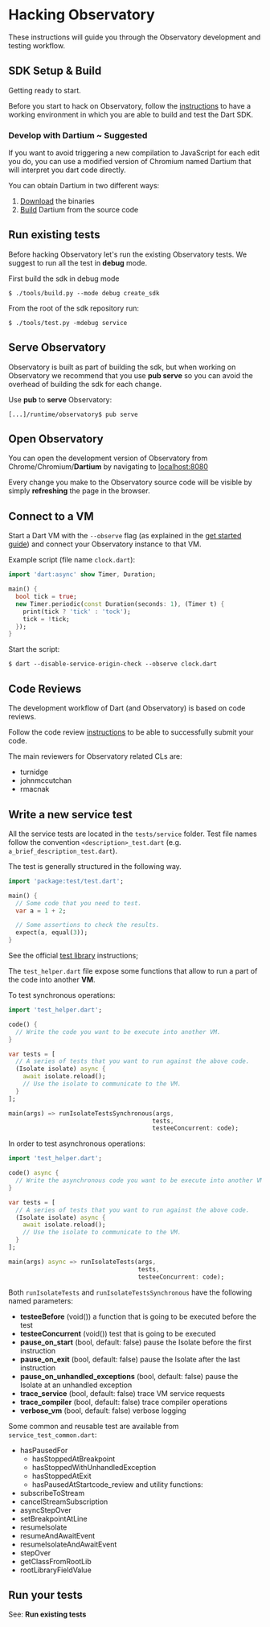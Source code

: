 # Hacking Observatory

These instructions will guide you through the Observatory development and
testing workflow.

## SDK Setup & Build
Getting ready to start.

Before you start to hack on Observatory, follow the [instructions][build_sdk] to
have a working environment in which you are able to build and test the Dart SDK.

### Develop with Dartium ~ Suggested
If you want to avoid triggering a new compilation to JavaScript for each edit
you do, you can use a modified version of Chromium named Dartium that will
interpret you dart code directly.

You can obtain Dartium in two different ways:
1. [Download][download_dartium] the binaries
2. [Build][build_dartium] Dartium from the source code


## Run existing tests
Before hacking Observatory let's run the existing Observatory tests.
We suggest to run all the test in __debug__ mode.

First build the sdk in debug mode
```
$ ./tools/build.py --mode debug create_sdk
```

From the root of the sdk repository run:
```
$ ./tools/test.py -mdebug service
```

## Serve Observatory
Observatory is built as part of building the sdk, but when working on
Observatory we recommend that you use __pub serve__ so you can avoid the
overhead of building the sdk for each change.

Use __pub__ to __serve__ Observatory:
```
[...]/runtime/observatory$ pub serve
```

## Open Observatory
You can open the development version of Observatory from
Chrome/Chromium/__Dartium__ by navigating to [localhost:8080][open_observatory]

Every change you make to the Observatory source code will be visible by simply
__refreshing__ the page in the browser.

## Connect to a VM
Start a Dart VM with the ``--observe`` flag (as explained in the
[get started guide][observatory_get_started]) and connect your Observatory
instance to that VM.

Example script (file name ```clock.dart```):
```dart
import 'dart:async' show Timer, Duration;

main() {
  bool tick = true;
  new Timer.periodic(const Duration(seconds: 1), (Timer t) {
    print(tick ? 'tick' : 'tock');
    tick = !tick;
  });
}
```
Start the script:
```
$ dart --disable-service-origin-check --observe clock.dart
```

## Code Reviews
The development workflow of Dart (and Observatory) is based on code reviews.

Follow the code review [instructions][code_review] to be able to successfully
submit your code.

The main reviewers for Observatory related CLs are:
  - turnidge
  - johnmccutchan
  - rmacnak

## Write a new service test
All the service tests are located in the ```tests/service``` folder.
Test file names follow the convention ```<description>_test.dart```
(e.g. ```a_brief_description_test.dart```).

The test is generally structured in the following way.
```dart
import 'package:test/test.dart';

main() {
  // Some code that you need to test.
  var a = 1 + 2;

  // Some assertions to check the results.
  expect(a, equal(3));
}
```
See the official [test library][test_library] instructions;

The ```test_helper.dart``` file expose some functions that allow to run a part
of the code into another __VM__.

To test synchronous operations:
```dart
import 'test_helper.dart';

code() {
  // Write the code you want to be execute into another VM.
}

var tests = [
  // A series of tests that you want to run against the above code.
  (Isolate isolate) async {
    await isolate.reload();
    // Use the isolate to communicate to the VM.
  }
];

main(args) => runIsolateTestsSynchronous(args,
                                        tests,
                                        testeeConcurrent: code);
```

In order to test asynchronous operations:
```dart
import 'test_helper.dart';

code() async {
  // Write the asynchronous code you want to be execute into another VM.
}

var tests = [
  // A series of tests that you want to run against the above code.
  (Isolate isolate) async {
    await isolate.reload();
    // Use the isolate to communicate to the VM.
  }
];

main(args) async => runIsolateTests(args,
                                    tests,
                                    testeeConcurrent: code);
```

Both ```runIsolateTests``` and ```runIsolateTestsSynchronous``` have the
following named parameters:
 - __testeeBefore__ (void()) a function that is going to be executed before
the test
 - __testeeConcurrent__ (void()) test that is going to be executed
 - __pause_on_start__ (bool, default: false) pause the Isolate before the first
instruction
 - __pause_on_exit__ (bool, default: false) pause the Isolate after the last
instruction
 - __pause_on_unhandled_exceptions__ (bool, default: false) pause the Isolate at
an unhandled exception
 - __trace_service__ (bool, default: false) trace VM service requests
 - __trace_compiler__ (bool, default: false) trace compiler operations
 - __verbose_vm__ (bool, default: false) verbose logging


Some common and reusable test are available from ```service_test_common.dart```:
 - hasPausedFor
   - hasStoppedAtBreakpoint
   - hasStoppedWithUnhandledException
   - hasStoppedAtExit
   - hasPausedAtStartcode_review
and utility functions:
 - subscribeToStream
 - cancelStreamSubscription
 - asyncStepOver
 - setBreakpointAtLine
 - resumeIsolate
 - resumeAndAwaitEvent
 - resumeIsolateAndAwaitEvent
 - stepOver
 - getClassFromRootLib
 - rootLibraryFieldValue

## Run your tests
See: __Run existing tests__

[build_sdk]: https://github.com/dart-lang/sdk/wiki/Building "Building the Dart SDK"
[download_dartium]: https://webdev.dartlang.org/tools/dartium/ "Download Dartium"
[build_dartium]: https://github.com/dart-lang/sdk/wiki/Building-Dartium "Build Dartium"
[open_observatory]: http://localhost:8080/ "Open Observatory"
[observatory_get_started]: https://dart-lang.github.io/observatory/get-started.html "Observatory get started"
[code_review]: https://github.com/dart-lang/sdk/wiki/Code-review-workflow-with-GitHub-and-reitveld "Code Review"
[test_library]: https://pub.dartlang.org/packages/test "Test Library"
